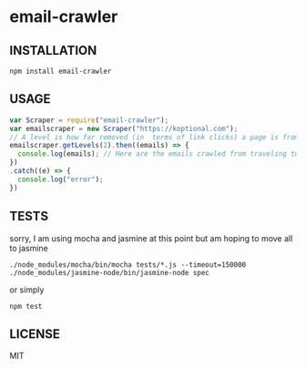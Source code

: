 # email-crawler


## INSTALLATION
```
npm install email-crawler
```

## USAGE
```javascript
var Scraper = require("email-crawler");
var emailscraper = new Scraper("https://koptional.com");
// A level is how far removed (in  terms of link clicks) a page is from the root page (only follows same domain routes)
emailscraper.getLevels(2).then((emails) => {
  console.log(emails); // Here are the emails crawled from traveling two levels down this domain
})
.catch((e) => {
  console.log("error");
})
```


## TESTS
sorry, I am using mocha and jasmine at this point but am hoping to move all to jasmine
```
./node_modules/mocha/bin/mocha tests/*.js --timeout=150000
./node_modules/jasmine-node/bin/jasmine-node spec
```

or simply
```
npm test
```

## LICENSE
MIT
